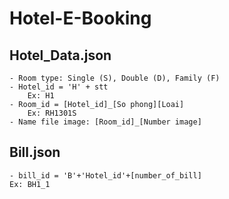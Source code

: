 # Hotel-E-Booking

## Hotel_Data.json

    - Room type: Single (S), Double (D), Family (F)
    - Hotel_id = 'H' + stt 
        Ex: H1
    - Room_id = [Hotel_id]_[So phong][Loai]
        Ex: RH1301S 
    - Name file image: [Room_id]_[Number image]

## Bill.json

    - bill_id = 'B'+'Hotel_id'+[number_of_bill]
    Ex: BH1_1
